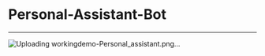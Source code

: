# Personal-Assistant-Bot
----------------------------


![Uploading workingdemo-Personal_assistant.png…]()
